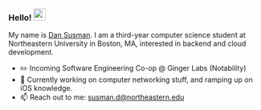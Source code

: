 ### Hello! <img src="https://user-images.githubusercontent.com/56033661/129413109-17990938-5c37-4102-8447-219ad91bc5ba.gif" width="24px" alt="wave">


My name is [Dan Susman](https://dansusman.dev). I am a third-year computer science student at Northeastern University in Boston, MA, interested in backend and cloud development.

- ✏️ Incoming Software Engineering Co-op @ Ginger Labs (Notability)
- 🌱 Currently working on computer networking stuff, and ramping up on iOS knowledge.
- 📫 Reach out to me: susman.d@northeastern.edu
